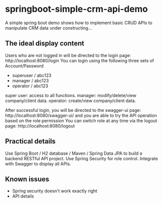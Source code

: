 # springboot-simple-crm-api-demo

A simple spring boot demo shows how to implement basic CRUD APIs to manipulate CRM data
under constructing...

## The ideal display content

Users who are not logged in will be directed to the login page: http://localhost:8080/login
You can login using the following three sets of Account/Password
* superuser / abc123
* manager / abc123
* operator / abc123

super user: access to all functions.
manager: modify/delete/view company/client data.
operator: create/view company/client data.

After successful login, you will be directed to the swagger-ui page: http://localhost:8080/swagger-ui/
and you are able to try the API operation based on the role permission
You can switch role at any time via the logout page: http://localhost:8080/logout

## Practical details

Use Spring Boot / H2 database / Maven / Spring Data JPA to build a backend RESTful API project.
Use Spring Security for role control.
Integrate with Swagger to display all APIs.

## Known issues

* Spring security doesn't work exactly right
* API details